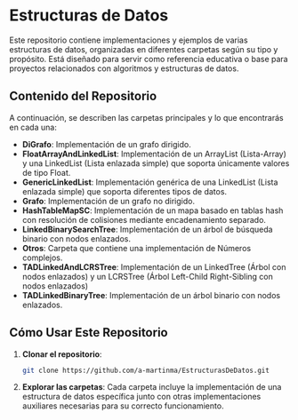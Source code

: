 # Estructuras de Datos

Este repositorio contiene implementaciones y ejemplos de varias estructuras de datos, organizadas en diferentes carpetas según su tipo y propósito. Está diseñado para servir como referencia educativa o base para proyectos relacionados con algoritmos y estructuras de datos.

## Contenido del Repositorio

A continuación, se describen las carpetas principales y lo que encontrarás en cada una:

- **DiGrafo**: Implementación de un grafo dirigido.
- **FloatArrayAndLinkedList**: Implementación de un ArrayList (Lista-Array) y una LinkedList (Lista enlazada simple) que soporta únicamente valores de tipo Float.
- **GenericLinkedList**: Implementación genérica de una LinkedList (Lista enlazada simple) que soporta diferentes tipos de datos.
- **Grafo**: Implementación de un grafo no dirigido.
- **HashTableMapSC**: Implementación de un mapa basado en tablas hash con resolución de colisiones mediante encadenamiento separado.
- **LinkedBinarySearchTree**: Implementación de un árbol de búsqueda binario con nodos enlazados.
- **Otros**: Carpeta que contiene una implementación de Números complejos.
- **TADLinkedAndLCRSTree**: Implementación de un LinkedTree (Árbol con nodos enlazados) y un LCRSTree (Árbol Left-Child Right-Sibling con nodos enlazados)
- **TADLinkedBinaryTree**: Implementación de un árbol binario con nodos enlazados.

## Cómo Usar Este Repositorio

1. **Clonar el repositorio**:
   ```bash
   git clone https://github.com/a-martinma/EstructurasDeDatos.git
   ```

2. **Explorar las carpetas**:
   Cada carpeta incluye la implementación de una estructura de datos específica junto con otras implementaciones auxiliares necesarias para su correcto funcionamiento.
